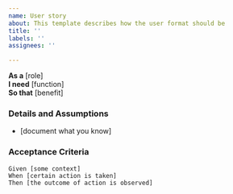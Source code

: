 ```yaml
---
name: User story
about: This template describes how the user format should be
title: ''
labels: ''
assignees: ''

---
```


**As a** [role]  
 **I need** [function]  
 **So that** [benefit]  
   
 ### Details and Assumptions
 * [document what you know]
   
 ### Acceptance Criteria  
 
 ```gherkin
 Given [some context]
 When [certain action is taken]
 Then [the outcome of action is observed]
```

